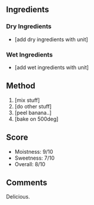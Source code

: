 ## Ingredients
### Dry Ingredients
- [add dry ingredients with unit] 

### Wet Ingredients
- [add wet ingredients with unit]

## Method
1. [mix stuff]
2. [do other stuff]
3. [peel banana..]
4. [bake on 500deg]

## Score
- Moistness: 9/10
- Sweetness: 7/10
- Overall: 8/10

## Comments
Delicious.
